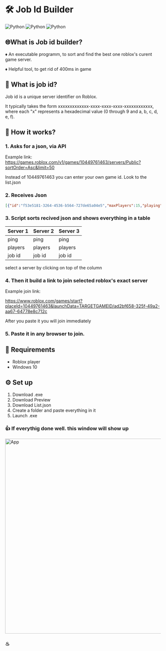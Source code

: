 # 🛠 Job Id Builder 
![Python](https://img.shields.io/badge/Python-3776AB?style=for-the-badge&logo=python&logoColor=white)
![Python](https://img.shields.io/badge/PyQT-76AB37?style=for-the-badge&logo=gear&logoColor=white)
![Python](https://img.shields.io/badge/API-48474F?style=for-the-badge&logo=gear&logoColor=white)
## 🌐What is Job id builder?
♦ An executable programm, to sort and find the best one roblox's curent game server.

♦ Helpful tool, to get rid of 400ms in game

## 🧐 What is job id?

Job id is a unique server identifier on Roblox.

It typically takes the form xxxxxxxxxxxxx-xxxx-xxxx-xxxx-xxxxxxxxxxxx, where each "x" represents a hexadecimal value (0 through 9 and a, b, c, d, e, f).

## 🔧 How it works?
### 1. Asks for a json, via API

  Example link: https://games.roblox.com/v1/games/10449761463/servers/Public?sortOrder=Asc&limit=50

  Instead of 10449761463 you can enter your own game id. Look to the list.json

  
### 2. Receives Json

```json
[{"id":"f53e5181-3264-4536-b564-727de65a04e5","maxPlayers":15,"playing":1,"playerTokens":["9C39B894E6AF667C5E7D723047EA0AF9"],"players":[],"fps":59.925491,"ping":94},{"id":"4de2fc9e-bdc9-426f-9da4-c751b0f1329e","maxPlayers":15,"playing":1,"playerTokens":["EE2DD158A8EC4554546E337BFB293E26"],"players":[],"fps":59.992165,"ping":237},{"id":"46904c41-3640-4458-ab57-563c5391d939","maxPlayers":15,"playing":1,"playerTokens":["4ECFDCD21912FB999CF74D7C566E55A5"],"players":[],"fps":59.866371,"ping":242},{"id":"111220eb-9c3f-4545-b4ed-892aed3f8ae1","maxPlayers":15,"playing":1,"playerTokens":["4ED8B6BF2DC379020A07387E8AAD5907"],"players":[],"fps":59.990593,"ping":250},{"id":"c219b748-f8b5-4e55-9dc3-a28a1a5caab3","maxPlayers":15,"playing":1,"playerTokens":["E9A7D82DA89678B8C649BBF417D874B0"],"players":[],"fps":59.940697,"ping":241}
```

### 3. Script sorts recived json and shows everything in a table

| **Server 1** | **Server 2** | **Server 3** |
|-------------|-------------|-------------|
| ping        | ping        | ping        |
| players     | players     | players     |
| job id      | job id      | job id      |

select a server by clicking on top of the column

### 4. Then it build a link to join selected roblox's exact server

Example join link: 

https://www.roblox.com/games/start?placeId=10449761463&launchData=TARGETGAMEID/ad2bf658-325f-49a2-aa67-64778e8c712c

After you paste it you will join immediately

### 5. Paste it in any browser to join.

## 🛒 Requirements
- Roblox player
- Windows 10

## ⚙ Set up
1. Download .exe
2. Download Preview
3. Download List.json
4. Create a folder and paste everything in it
5. Launch .exe

### 👍 If everythig done well. this window will show up

<img width="699" height="630" alt="App" src="https://github.com/user-attachments/assets/9b44e08c-3c71-4045-a62f-206d16f2bce9" />

### ♨

